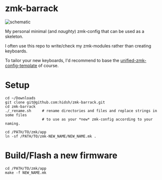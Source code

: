 # zmk-barrack

![schematic](img/xiao-nrf--zmk-barrack1.png)

My personal minimal (and *naughty*) zmk-config that can be used as a skeleton.

I often use this repo to write/check my zmk-modules rather than creating keyboards.

To tailor your new keyboards, I'd recommend to base the [unified-zmk-config-template](https://github.com/zmkfirmware/unified-zmk-config-template) of course.

# Setup
```
cd ~/Downloads
git clone git@github.com:hidsh/zmk-barrack.git
cd zmk-barrack
./_rename.sh     # rename directories and files and replace strings in some files
                 # to use as your *new* zmk-config according to your naming.

cd /PATH/TO/zmk/app
ln -sf /PATH/TO/zmk-NEW_NAME/NEW_NAME.mk .
```

# Build/Flash a new firmware
```
cd /PATH/TO/zmk/app
make -f NEW_NAME.mk
```
